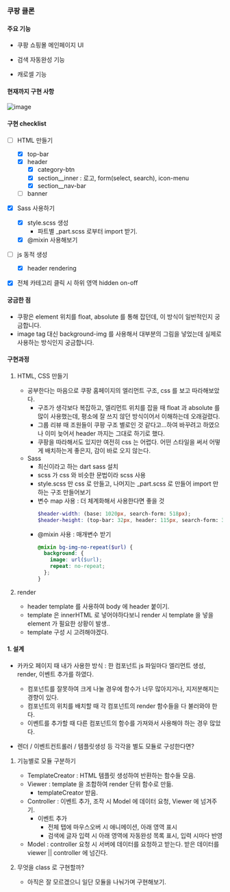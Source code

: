 
### 쿠팡 클론

#### 주요 기능
- 쿠팡 쇼핑몰 메인페이지 UI

- 검색 자동완성 기능

- 캐로셀 기능

#### 현재까지 구현 사항

![image](https://user-images.githubusercontent.com/90082464/158507573-27cad74c-1d76-426a-a322-c198b77bb80c.png)


#### 구현 checklist
- [ ] HTML 만들기
    - [x] top-bar
    - [x] header
        - [x] category-btn
        - [x] section__inner : 로고, form(select, search), icon-menu
        - [x] section__nav-bar 
    - [ ] banner
- [x] Sass 사용하기
    - [x] style.scss 생성
        - 파트별 _part.scss 로부터 import 받기.
    - [x] @mixin 사용해보기
- [ ] js 동적 생성
    - [x] header rendering
- [x] 전체 카테고리 클릭 시 하위 영역 hidden on-off
       

#### 궁금한 점
- 쿠팡은 element 위치를 float, absolute 를 통해 잡던데, 이 방식이 일반적인지 궁금합니다.
- image tag 대신 background-img 를 사용해서 대부분의 그림을 넣었는데 실제로 사용하는 방식인지 궁금합니다.

#### 구현과정

1. HTML, CSS 만들기
    - 공부한다는 마음으로 쿠팡 홈페이지의 엘리먼트 구조, css 를 보고 따라해보았다.
        - 구조가 생각보다 복잡하고, 엘리먼트 위치를 잡을 때 float 과 absolute 를 많이 사용했는데, 평소에 잘 쓰지 않던 방식이어서 이해하는데 오래걸렸다.
        - 그룹 리뷰 때 조원들이 쿠팡 구조 별로인 것 같다고...하여 바꾸려고 하였으나 이미 늦어서 header 까지는 그대로 하기로 했다.
        - 쿠팡을 따라해서도 있지만 여전히 css 는 어렵다. 어떤 스타일을 써서 어떻게 배치하는게 좋은지, 감이 바로 오지 않는다.
    - Sass
        - 최신이라고 하는 dart sass 설치
        - scss 가 css 와 비슷한 문법이라 scss 사용
        - style.scss 만 css 로 만들고, 나머지는 _part.scss 로 만들어 import 만 하는 구조 만들어보기
        - 변수 map 사용 : 더 체계화해서 사용한다면 좋을 것 
            ```scss
            $header-width: (base: 1020px, search-form: 518px);
            $header-height: (top-bar: 32px, header: 115px, search-form: 37px);
            ```
        - @mixin 사용 : 매개변수 받기
            ```scss
            @mixin bg-img-no-repeat($url) {
              background: {
                image: url($url);
                repeat: no-repeat;
              };
            }
            ```

2. render 
    - header template 를 사용하여 body 에 header 붙이기.
    - template 은 innerHTML 로 넣어야하다보니 render 시 template 을 넣을 element 가 필요한 상황이 발생..
    - template 구성 시 고려해야겠다.
    

#### 1. 설계

- 카카오 페이지 때 내가 사용한 방식 : 한 컴포넌트 js 파일마다 엘리먼트 생성, render, 이벤트 추가를 하였다. 
    - 컴포넌트를 잘못하여 크게 나눌 경우에 함수가 너무 많아지거나, 지저분해지는 경향이 있다.
    - 컴포넌트의 위치를 배치할 때 각 컴포넌트의 render 함수들을 다 불러와야 한다.
    - 이벤트를 추가할 때 다른 컴포넌트의 함수를 가져와서 사용해야 하는 경우 많았다. 
    
- 렌더 / 이벤트컨트롤러 / 템플릿생성 등 각각을 별도 모듈로 구성한다면?

1. 기능별로 모듈 구분하기
    - TemplateCreator : HTML 템플릿 생성하여 반환하는 함수들 모음.
    - Viewer : template 을 조합하여 render 단위 함수로 만듦.
        - templateCreator 받음.
    - Controller : 이벤트 추가, 조작 시 Model 에 데이터 요청, Viewer 에 넘겨주기.
        - 이벤트 추가
            - 전체 탭에 마우스오버 시 애니메이션, 아래 영역 표시
            - 검색에 글자 입력 시 아래 영역에 자동완성 목록 표시, 입력 시마다 반영
    - Model : controller 요청 시 서버에 데이터를 요청하고 받는다. 받은 데이터를 viewer || controller 에 넘긴다.
    
2. 무엇을 class 로 구현할까?
    - 아직은 잘 모르겠으니 일단 모듈을 나눠가며 구현해보기.
    
